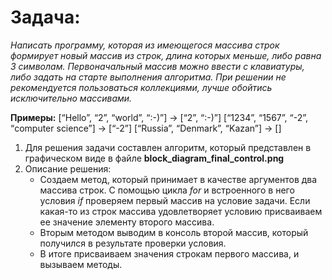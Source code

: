 # Задача:

 *Написать программу, которая из имеющегося массива строк формирует новый массив из строк, длина которых меньше, либо равна 3 символам. Первоначальный массив можно ввести с клавиатуры, либо задать на старте выполнения алгоритма. При решении не рекомендуется пользоваться коллекциями, лучше обойтись исключительно массивами.*

**Примеры:**
[“Hello”, “2”, “world”, “:-)”] → [“2”, “:-)”]
[“1234”, “1567”, “-2”, “computer science”] → [“-2”]
[“Russia”, “Denmark”, “Kazan”] → []

1. Для решения задачи составлен алгоритм, который представлен в графическом виде в файле
 __block_diagram_final_control.png__
2. Описание решения:
    - Создаем метод, который принимает в качестве аргументов два массива строк. С помощью цикла *for* и встроенного в него условия *if* проверяем первый массив на условие задачи. Если какая-то из строк массива удовлетворяет условию присваиваем ее значение элементу второго массива.
    - Вторым методом выводим в консоль второй массив, который получился в результате проверки условия.
    - В итоге присваиваем значения строкам первого массива, и вызываем методы.